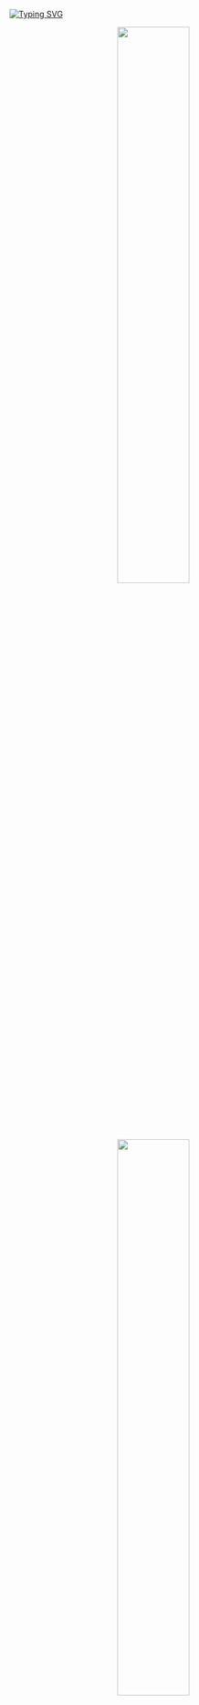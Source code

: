 [![Typing SVG](https://readme-typing-svg.herokuapp.com?color=110DF6&size=35&center=true&vCenter=true&width=1000&lines=Bem+Vindo!;Ao+meu+GitHub!;Meu+nome+é+João+Pedro+Pitarelo)](https://git.io/typing-svg)

<!--Stats-->
<div align="center" style="margin-bottom:200px">
  <img width=50% align="center" src="https://github-readme-stats.vercel.app/api?username=JoaoPedroPitarelo&show_icons=true&theme=transparent" /> 
  <img  width=50%  align="center" src="https://github-readme-stats.vercel.app/api/top-langs/?username=JoaoPedroPitarelo&layout=compact&theme=transparent" />

</div>    
<br>

## Ferramentas e linguagens:
 
### Stack principal:
[<img height="48px" width="48px" alt="Java" src="https://skillicons.dev/icons?i=java"/>](https://www.java.com)

### Estudando nesse momento:
[<img height="48px" width="48px" alt="Java" src="https://skillicons.dev/icons?i=java"/>](https://www.java.com)
[<img height="48px" width="48px" alt="Python" src="https://skillicons.dev/icons?i=py"/>](https://www.python.org)
[<img height="48px" width="48px" alt="C++" src="https://skillicons.dev/icons?i=cpp"/>](https://cplusplus.com)
[<img height="48px" width="48px" alt="MySQL" src="https://skillicons.dev/icons?i=mysql"/>](https://www.mysql.com)

### Ferramentas:
[<img height="48px" width="48px" alt="Linux" src="https://skillicons.dev/icons?i=linux"/>](https://www.linuxfoundation.org)
[<img height="48px" width="48px" alt="Eclipse" src="https://skillicons.dev/icons?i=eclipse"/>](https://www.eclipse.org)
[<img height="48px" width="48px" alt="GitHub" src="https://skillicons.dev/icons?i=github"/>](https://github.com/)
[<img height="48px" width="48px" alt="Git" src="https://skillicons.dev/icons?i=git"/>](https://git-scm.com)
[<img height="48px" width="48px" alt="Visual Studio Code" src="https://skillicons.dev/icons?i=vscode"/>](https://code.visualstudio.com)

## Academic Background:
[<img align="left" height="94px" width="94px" alt="Warpnet" src="https://media.licdn.com/dms/image/C560BAQGInFydQ-6Lwg/company-logo_200_200/0/1632491306532?e=2147483647&v=beta&t=8Vwwv7ClUqSnuF71bktiZFb7YCM_e6p5BvFSWUj_5DQ"/>](https://fema.edu.br)
**Análise e Desenvolvimento de Sistemas** \
[**FEMA**](https://fema.edu.br)  • Em progresso - Prev.Término Dez 2025 \
Skills: `C++` `MySQL` `C#` `PHP` `Web development` `Requirements Engineering` `Software Architecture`
`Project Management` `Software Development` `Software Quality`
`Software Engineering`

[<img align="left" height="94px" width="94px" alt="Warpnet" src="https://upload.wikimedia.org/wikipedia/commons/1/1f/Python_logo_01.svg"/>](https://www.udemy.com/user/joao-pedro-pitarelo/)
**Python Básico ao Avançado** \
[**Udemy**](https://www.dio.me/users/mateus_alves274)  • Em progresso 25%\ 
Skills: `Python` `Django` `MySQL` `Automations`


[<img align="left" height="94px" width="94px" alt="Warpnet" src="![image](https://github.com/user-attachments/assets/a4ce1490-5f31-4744-bf99-6c7a7e4b68ba)
"/>](https://www.udemy.com/user/joao-pedro-pitarelo/)
**Python Básico ao Avançado** \
[**Udemy**](https://www.dio.me/users/mateus_alves274)  • Em progresso 25%\ 
Skills: `Python` `Django` `MySQL` `Automations`

<br>

<div>
  <a href="https://www.linkedin.com/in/jo%C3%A3o-pedro-salmazo-pitarelo-b12b71264/" target="_blank"><img loading="lazy" src="https://img.shields.io/badge/-LinkedIn-%230077B5?style=for-the-badge&logo=linkedin&logoColor=white"></a>
  <a href="https://www.instagram.com/joaopedropitarelo/" target="_blank"><img src="https://img.shields.io/badge/-Instagram-%23E4405F?style=for-the-badge&logo=instagram&logoColor=white"></a>
  <a href="https://ubuntu.com/" target="_blank"><img src="https://img.shields.io/badge/Ubuntu-E95420?style=for-the-badge&logo=ubuntu&logoColor=white"></a>
</div>


